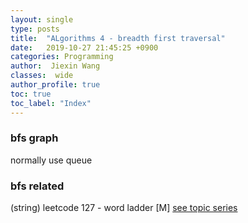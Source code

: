 ```yaml
---
layout: single
type: posts
title:  "ALgorithms 4 - breadth first traversal"
date:   2019-10-27 21:45:25 +0900
categories: Programming
author:  Jiexin Wang
classes:  wide
author_profile: true
toc: true
toc_label: "Index"
---
```


### bfs graph

normally use queue

### bfs related

(string) leetcode 127 - word ladder [M] [see topic series](https://ha5ha6.github.io/judy_blog/programming/2019/10/25/topic-series.html)


```python

```
